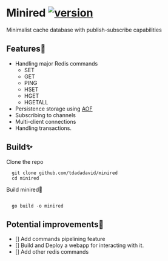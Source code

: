 # Minired [![version](https://img.shields.io/badge/version-0.0.1-green.svg)](https://semver.org)
Minimalist cache database with publish-subscribe capabilities

## Features🍕
* Handling major Redis commands
  - SET
  - GET
  - PING
  - HSET
  - HGET
  - HGETALL
* Persistence storage using [AOF](https://redis.io/docs/latest/operate/oss_and_stack/management/persistence/)
* Subscribing to channels
* Multi-client connections
* Handling transactions.

## Build✨
Clone the repo

```git
  git clone github.com/tdadadavid/minired
  cd minired
```
Build minired🚀
```git

  go build -o minired

```
## Potential improvements🤔
* [] Add commands pipelining feature
* [] Build and Deploy a webapp for interacting with it.
* [] Add other redis commands

